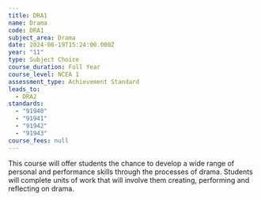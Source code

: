 ```yaml
---
title: DRA1
name: Drama
code: DRA1
subject_area: Drama
date: 2024-06-19T15:24:00.000Z
year: "11"
type: Subject Choice
course_duration: Full Year
course_level: NCEA 1
assessment_type: Achievement Standard
leads_to:
  - DRA2
standards:
  - "91940"
  - "91941"
  - "91942"
  - "91943"
course_fees: null
---
```

This course will offer students the chance to develop a wide range of personal and performance skills through the processes of drama. Students will complete units of work that will involve them creating, performing and reflecting on drama.
